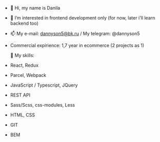 - 👋 Hi, my name is Danila
- 👀 I’m interested in frontend development only (for now, later i'll learn backend too)
- 📫 My e-mail: dannyson5@bk.ru / My telegram: @dannyson5
- Commercial expirience: 1,7 year in ecommerce (2 projects as 1)

  🤖 My skills: 
- React, Redux
- Parcel, Webpack
- JavaScript / Typescript, JQuery
- REST API
- Sass/Scss, css-modules, Less
- HTML, CSS
- GIT
- BEM

